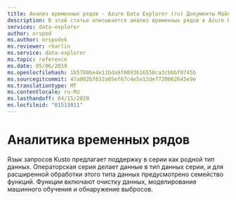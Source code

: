 ```yaml
---
title: Анализ временных рядов - Azure Data Explorer (ru) Документы Майкрософт
description: В этой статье описывается анализ временных рядов в Azure Data Explorer.
services: data-explorer
author: orspod
ms.author: orspodek
ms.reviewer: rkarlin
ms.service: data-explorer
ms.topic: reference
ms.date: 05/06/2019
ms.openlocfilehash: 1b57886e4e11bda9f0093616550ca3cbbbf0745b
ms.sourcegitcommit: 47a002b7032a05ef67c4e5e12de7720062645e9e
ms.translationtype: MT
ms.contentlocale: ru-RU
ms.lasthandoff: 04/15/2020
ms.locfileid: "81513011"
---
```

# <a name="time-series-analysis"></a>Аналитика временных рядов 

Язык запросов Kusto предлагает поддержку в серии как родной тип данных.
Операторская серия делает данные в тип данных серии, и для расширенной обработки этого типа данных предусмотрено семейство функций. Функции включают очистку данных, моделирование машинного обучения и обнаружение выбросов.